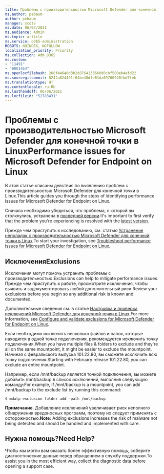 ```yaml
---
title: Проблемы с производительностью Microsoft Defender для конечной точки в Linux
ms.author: pebaum
author: pebaum
manager: scotv
ms.date: 06/04/2021
ms.audience: Admin
ms.topic: article
ms.service: o365-administration
ROBOTS: NOINDEX, NOFOLLOW
localization_priority: Priority
ms.collection: Adm_O365
ms.custom:
- "11491"
- "9001464"
ms.openlocfilehash: 268f44640d3b2d8764133560d0cbf500eb4afd22
ms.sourcegitcommit: 8242a824491f64be48dfe81da09766920fbd7feb
ms.translationtype: HT
ms.contentlocale: ru-RU
ms.lasthandoff: 06/06/2021
ms.locfileid: "52783431"
---
```

# <a name="performance-issues-for-microsoft-defender-for-endpoint-on-linux"></a><span data-ttu-id="1ed2c-102">Проблемы с производительностью Microsoft Defender для конечной точки в Linux</span><span class="sxs-lookup"><span data-stu-id="1ed2c-102">Performance issues for Microsoft Defender for Endpoint on Linux</span></span>

<span data-ttu-id="1ed2c-103">В этой статье описаны действия по выявлению проблем с производительностью Microsoft Defender для конечной точки в Linux.</span><span class="sxs-lookup"><span data-stu-id="1ed2c-103">This article guides you through the steps of identifying performance issues for Microsoft Defender for Endpoint on Linux.</span></span>

<span data-ttu-id="1ed2c-104">Сначала необходимо убедиться, что проблема, с которой вы столкнулись, устранена в [последней версии](/microsoft-365/security/defender-endpoint/linux-whatsnew).</span><span class="sxs-lookup"><span data-stu-id="1ed2c-104">It's important to first verify that the problem you're experiencing is resolved with the [latest version](/microsoft-365/security/defender-endpoint/linux-whatsnew).</span></span> 

<span data-ttu-id="1ed2c-105">Прежде чем приступить к исследованию, см. статью [Устранение неполадок с производительностью Microsoft Defender для конечной точки в Linux](/microsoft-365/security/defender-endpoint/linux-support-perf).</span><span class="sxs-lookup"><span data-stu-id="1ed2c-105">To start your investigation, see [Troubleshoot performance issues for Microsoft Defender for Endpoint on Linux](/microsoft-365/security/defender-endpoint/linux-support-perf).</span></span>

## <a name="exclusions"></a><span data-ttu-id="1ed2c-106">Исключения</span><span class="sxs-lookup"><span data-stu-id="1ed2c-106">Exclusions</span></span>

<span data-ttu-id="1ed2c-107">Исключения могут помочь устранить проблемы с производительностью.</span><span class="sxs-lookup"><span data-stu-id="1ed2c-107">Exclusions can help to mitigate performance issues.</span></span> <span data-ttu-id="1ed2c-108">Прежде чем приступить к работе, просмотрите исключения, чтобы выявить и задокументировать любой дополнительный риск.</span><span class="sxs-lookup"><span data-stu-id="1ed2c-108">Review your exclusions before you begin so any additional risk is known and documented.</span></span>

<span data-ttu-id="1ed2c-109">Дополнительные сведения см. в статье [Настройка и проверка исключений Microsoft Defender для конечной точки в Linux](/microsoft-365/security/defender-endpoint/linux-exclusions).</span><span class="sxs-lookup"><span data-stu-id="1ed2c-109">For more information, see [Configure and validate exclusions for Microsoft Defender for Endpoint on Linux](/microsoft-365/security/defender-endpoint/linux-exclusions).</span></span>

<span data-ttu-id="1ed2c-110">Если необходимо исключить несколько файлов и папок, которые находятся в одной точке подключения, рекомендуется исключить точку подключения.</span><span class="sxs-lookup"><span data-stu-id="1ed2c-110">When you have multiple files & folders to exclude and they're all on the same mountpoint, it might be easier to exclude the mountpoint.</span></span> <span data-ttu-id="1ed2c-111">Начиная с февральского выпуска 101.22.80, вы сможете исключить всю точку подключения.</span><span class="sxs-lookup"><span data-stu-id="1ed2c-111">Starting with February release 101.22.80, you can exclude an entire mountpoint.</span></span>

<span data-ttu-id="1ed2c-112">Например, если /mnt/backup является точкой подключения, вы можете добавить /mnt/backup в список исключений, выполнив следующую команду:</span><span class="sxs-lookup"><span data-stu-id="1ed2c-112">For example, if /mnt/backup is a mountpoint, you can add /mnt/backup to the exclude list by running this command:</span></span>

`$ mdatp exclusion folder add –path /mnt/backup`

<span data-ttu-id="1ed2c-113">**Примечание**. Добавление исключений увеличивает риск неполного обнаружения вредоносных программ, поэтому их следует применять с осторожностью.</span><span class="sxs-lookup"><span data-stu-id="1ed2c-113">**Note**: Adding exclusions increases the risk of malware not being detected and should be handled and implemented with care.</span></span>

## <a name="need-help"></a><span data-ttu-id="1ed2c-114">Нужна помощь?</span><span class="sxs-lookup"><span data-stu-id="1ed2c-114">Need Help?</span></span>

<span data-ttu-id="1ed2c-115">Чтобы мы могли вам оказать более эффективную помощь, соберите диагностические данные перед обращением в службу поддержки.</span><span class="sxs-lookup"><span data-stu-id="1ed2c-115">To assist you in the most efficient way, collect the diagnostic data before opening a support case.</span></span>
